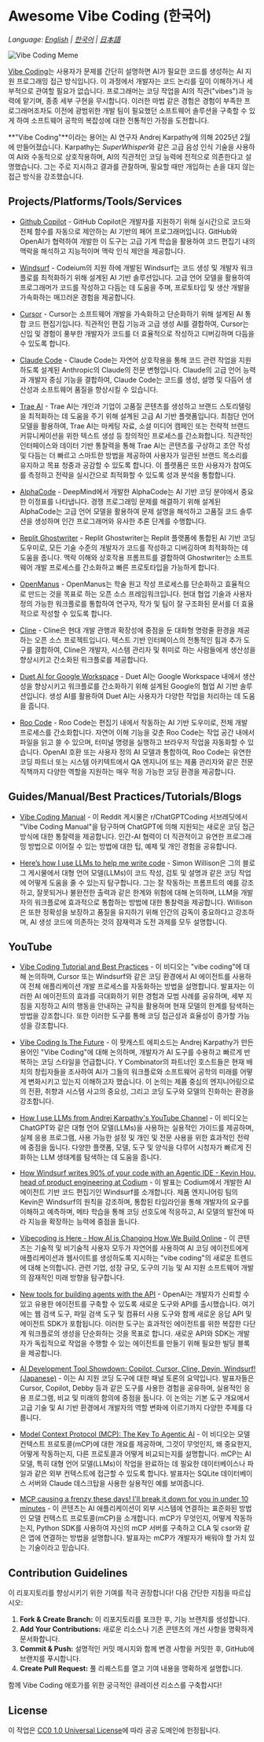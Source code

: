 # Awesome Vibe Coding (한국어)

*Language: [English](README.md) | [한국어](README.ko.md) | [日本語](README.ja.md)*

![Vibe Coding Meme](images/vibecoding-meme.png)

[Vibe Coding](https://en.wikipedia.org/wiki/Vibe_coding)는 사용자가 문제를 간단히 설명하면 AI가 필요한 코드를 생성하는 AI 지원 프로그래밍 접근 방식입니다. 이 과정에서 개발자는 코드 논리를 깊이 이해하거나 세부적으로 관여할 필요가 없습니다. 프로그래머는 코딩 작업을 AI의 직관("vibes")과 능력에 맡기며, 종종 세부 구현을 무시합니다. 이러한 마법 같은 경험은 경험이 부족한 프로그래머조차도 이전에 광범위한 개발 팀이 필요했던 소프트웨어 솔루션을 구축할 수 있게 하여 소프트웨어 공학의 복잡성에 대한 전통적인 가정을 도전합니다.

**"Vibe Coding"**이라는 용어는 AI 연구자 Andrej Karpathy에 의해 2025년 2월에 만들어졌습니다. Karpathy는 *SuperWhisper*와 같은 고급 음성 인식 기술을 사용하여 AI와 수동적으로 상호작용하며, AI의 직관적인 코딩 능력에 전적으로 의존한다고 설명했습니다. 그는 주로 지시하고 결과를 관찰하며, 필요할 때만 개입하는 손을 대지 않는 접근 방식을 강조했습니다.

## Projects/Platforms/Tools/Services

- [Github Copilot](https://github.com/features/copilot) - GitHub Copilot은 개발자를 지원하기 위해 실시간으로 코드와 전체 함수를 자동으로 제안하는 AI 기반의 페어 프로그래머입니다. GitHub와 OpenAI가 협력하여 개발한 이 도구는 고급 기계 학습을 활용하여 코드 편집기 내의 맥락을 해석하고 지능적이며 맥락 인식 제안을 제공합니다.

- [Windsurf](https://codeium.com/windsurf) - Codeium의 지원 하에 개발된 Windsurf는 코드 생성 및 개발자 워크플로를 최적화하기 위해 설계된 AI 기반 솔루션입니다. 고급 언어 모델을 활용하여 프로그래머가 코드를 작성하고 다듬는 데 도움을 주며, 프로토타입 및 생산 개발을 가속화하는 매끄러운 경험을 제공합니다.

- [Cursor](https://www.cursor.com/) - Cursor는 소프트웨어 개발을 가속화하고 단순화하기 위해 설계된 AI 통합 코드 편집기입니다. 직관적인 편집 기능과 고급 생성 AI를 결합하여, Cursor는 신입 및 경험이 풍부한 개발자가 코드를 더 효율적으로 작성하고 디버깅하며 다듬을 수 있도록 합니다.

- [Claude Code](https://docs.anthropic.com/en/docs/agents-and-tools/claude-code/overview) - Claude Code는 자연어 상호작용을 통해 코드 관련 작업을 지원하도록 설계된 Anthropic의 Claude의 전문 변형입니다. Claude의 고급 언어 능력과 개발자 중심 기능을 결합하여, Claude Code는 코드를 생성, 설명 및 다듬어 생산성과 소프트웨어 품질을 향상시킬 수 있습니다.

- [Trae AI](https://www.futuretools.io/tools/trae-ai) - Trae AI는 개인과 기업이 고품질 콘텐츠를 생성하고 브랜드 스토리텔링을 최적화하는 데 도움을 주기 위해 설계된 고급 AI 기반 플랫폼입니다. 최첨단 언어 모델을 활용하여, Trae AI는 마케팅 자료, 소셜 미디어 캠페인 또는 전략적 브랜드 커뮤니케이션을 위한 텍스트 생성 등 창의적인 프로세스를 간소화합니다. 직관적인 인터페이스와 데이터 기반 통찰력을 통해 Trae AI는 콘텐츠를 구상하고 초안 작성 및 다듬는 더 빠르고 스마트한 방법을 제공하여 사용자가 일관된 브랜드 목소리를 유지하고 목표 청중과 공감할 수 있도록 합니다. 이 플랫폼은 또한 사용자가 참여도를 측정하고 전략을 실시간으로 최적화할 수 있도록 성과 분석을 통합합니다.

- [AlphaCode](https://alphacode.deepmind.com/) - DeepMind에서 개발한 AlphaCode는 AI 기반 코딩 분야에서 중요한 이정표를 나타냅니다. 경쟁 프로그래밍 문제를 해결하기 위해 설계된 AlphaCode는 고급 언어 모델을 활용하여 문제 설명을 해석하고 고품질 코드 솔루션을 생성하며 인간 프로그래머와 유사한 추론 단계를 수행합니다.

- [Replit Ghostwriter](https://replit.com/learn/intro-to-ghostwriter) - Replit Ghostwriter는 Replit 플랫폼에 통합된 AI 기반 코딩 도우미로, 모든 기술 수준의 개발자가 코드를 작성하고 디버깅하며 최적화하는 데 도움을 줍니다. 맥락 이해와 상호작용 프롬프트를 결합하여 Ghostwriter는 소프트웨어 개발 프로세스를 간소화하고 빠른 프로토타입을 가능하게 합니다.

- [OpenManus](https://github.com/mannaandpoem/OpenManus) - OpenManus는 학술 원고 작성 프로세스를 단순화하고 효율적으로 만드는 것을 목표로 하는 오픈 소스 프레임워크입니다. 현대 협업 기술과 사용자 정의 가능한 워크플로를 통합하여 연구자, 작가 및 팀이 잘 구조화된 문서를 더 효율적으로 작성할 수 있도록 합니다.

- [Cline](https://github.com/cline/cline) - Cline은 현대 개발 관행과 확장성에 중점을 둔 대화형 명령줄 환경을 제공하는 오픈 소스 프로젝트입니다. 텍스트 기반 인터페이스의 전통적인 힘과 추가 도구를 결합하여, Cline은 개발자, 시스템 관리자 및 취미로 하는 사람들에게 생산성을 향상시키고 간소화된 워크플로를 제공합니다.

- [Duet AI for Google Workspace](https://workspace.google.com/blog/product-announcements/duet-ai?hl=en) - Duet AI는 Google Workspace 내에서 생산성을 향상시키고 워크플로를 간소화하기 위해 설계된 Google의 협업 AI 기반 솔루션입니다. 생성 AI를 활용하여 Duet AI는 사용자가 다양한 작업을 처리하는 데 도움을 줍니다.

- [Roo Code](https://github.com/RooVetGit/Roo-Code) - Roo Code는 편집기 내에서 작동하는 AI 기반 도우미로, 전체 개발 프로세스를 간소화합니다. 자연어 이해 기능을 갖춘 Roo Code는 작업 공간 내에서 파일을 읽고 쓸 수 있으며, 터미널 명령을 실행하고 브라우저 작업을 자동화할 수 있습니다. OpenAI 호환 또는 사용자 정의 AI 모델과 통합하여, Roo Code는 유연한 코딩 파트너 또는 시스템 아키텍트에서 QA 엔지니어 또는 제품 관리자와 같은 전문 직책까지 다양한 역할을 지원하는 매우 적응 가능한 코딩 환경을 제공합니다.

## Guides/Manual/Best Practices/Tutorials/Blogs

- [Vibe Coding Manual](https://www.reddit.com/r/ChatGPTCoding/comments/1j5l4xw/vibe_coding_manual/) - 이 Reddit 게시물은 r/ChatGPTCoding 서브레딧에서 "Vibe Coding Manual"을 탐구하며 ChatGPT에 의해 지원되는 새로운 코딩 접근 방식에 대한 통찰력을 제공합니다. 인간-AI 협력이 더 직관적이고 유연한 프로그래밍 방법으로 이어질 수 있는 방법에 대한 팁, 예제 및 개인 경험을 공유합니다.

- [Here’s how I use LLMs to help me write code](https://simonwillison.net/2025/Mar/11/using-llms-for-code/) - Simon Willison은 그의 블로그 게시물에서 대형 언어 모델(LLMs)이 코드 작성, 검토 및 설명과 같은 코딩 작업에 어떻게 도움을 줄 수 있는지 탐구합니다. 그는 잘 작동하는 프롬프트의 예를 강조하고, 잘못되거나 불완전한 출력과 같은 한계와 위험에 대해 논의하며, LLM을 개발자의 워크플로에 효과적으로 통합하는 방법에 대한 통찰력을 제공합니다. Willison은 또한 정확성을 보장하고 품질을 유지하기 위해 인간의 감독이 중요하다고 강조하며, AI 생성 코드에 의존하는 것의 잠재력과 도전 과제를 모두 설명합니다.

## YouTube
- [Vibe Coding Tutorial and Best Practices](https://www.youtube.com/watch?v=YWwS911iLhg&t=907s) - 이 비디오는 "vibe coding"에 대해 논의하며, Cursor 또는 Windsurf와 같은 코딩 환경에서 AI 에이전트를 사용하여 전체 애플리케이션 개발 프로세스를 자동화하는 방법을 설명합니다. 발표자는 이러한 AI 에이전트의 효과를 극대화하기 위한 경험과 모범 사례를 공유하며, 세부 지침을 지정하고 AI의 행동을 안내하는 규칙을 활용하며 현재 모델의 한계를 탐색하는 방법을 강조합니다. 또한 이러한 도구를 통해 코딩 접근성과 효율성이 증가할 가능성을 강조합니다.

- [Vibe Coding Is The Future](https://www.youtube.com/watch?v=IACHfKmZMr8&t=1606s) - 이 팟캐스트 에피소드는 Andrej Karpathy가 만든 용어인 "Vibe Coding"에 대해 논의하며, 개발자가 AI 도구를 수용하고 빠르게 반복하는 코딩 스타일을 언급합니다. Y Combinator의 파트너인 호스트들은 현재 배치의 창립자들을 조사하여 AI가 그들의 워크플로와 소프트웨어 공학의 미래를 어떻게 변화시키고 있는지 이해하고자 했습니다. 이 논의는 제품 중심의 엔지니어링으로의 전환, 취향과 시스템 사고의 중요성, 그리고 코딩 도구와 모델의 진화하는 환경을 강조합니다.

- [How I use LLMs from Andrej Karpathy's YouTube Channel](https://www.youtube.com/watch?v=EWvNQjAaOHw) - 이 비디오는 ChatGPT와 같은 대형 언어 모델(LLMs)을 사용하는 실용적인 가이드를 제공하며, 실제 응용 프로그램, 사용 가능한 설정 및 개인 및 전문 사용을 위한 효과적인 전략에 중점을 둡니다. 다양한 플랫폼, 모델, 도구 및 양식을 다루어 시청자가 빠르게 진화하는 LLM 생태계를 탐색하는 데 도움을 줍니다.

- [How Windsurf writes 90% of your code with an Agentic IDE - Kevin Hou, head of product engineering at Codium](https://www.youtube.com/watch?v=bVNNvWq6dKo) - 이 발표는 Codium에서 개발한 AI 에이전트 기반 코드 편집기인 Windsurf를 소개합니다. 제품 엔지니어링 팀의 Kevin은 Windsurf의 원칙을 강조하며, 통합된 타임라인을 통해 개발자의 요구를 이해하고 예측하며, 메타 학습을 통해 코딩 선호도에 적응하고, AI 모델의 발전에 따라 지능을 확장하는 능력에 중점을 둡니다.

- [Vibecoding is Here - How AI is Changing How We Build Online](https://www.youtube.com/watch?v=xxA-M3HrKrc) - 이 콘텐츠는 기술적 및 비기술적 사용자 모두가 자연어를 사용하여 AI 코딩 에이전트에게 애플리케이션과 웹사이트를 생성하도록 지시하는 "vibe coding"의 새로운 트렌드에 대해 논의합니다. 관련 기업, 성장 규모, 도구의 기능 및 AI 지원 소프트웨어 개발의 잠재적인 미래 방향을 탐구합니다.

- [New tools for building agents with the API](https://www.youtube.com/watch?v=hciNKcLwSes) - OpenAI는 개발자가 신뢰할 수 있고 유용한 에이전트를 구축할 수 있도록 새로운 도구와 API를 출시했습니다. 여기에는 웹 검색 도구, 파일 검색 도구 및 컴퓨터 사용 도구와 함께 새로운 응답 API 및 에이전트 SDK가 포함됩니다. 이러한 도구는 효과적인 에이전트를 위한 복잡한 다단계 워크플로의 생성을 단순화하는 것을 목표로 합니다. 새로운 API와 SDK는 개발자가 독립적으로 작업을 수행할 수 있는 에이전트를 만들기 위해 필요한 빌딩 블록을 제공합니다.

- [AI Development Tool Showdown: Copilot, Cursor, Cline, Devin, Windsurf!(Japanese)](https://www.youtube.com/watch?v=EQHXIVItNxs) - 이는 AI 지원 코딩 도구에 대한 패널 토론의 요약입니다. 발표자들은 Cursor, Copilot, Debby 등과 같은 도구를 사용한 경험을 공유하며, 실용적인 응용 프로그램, 비교 및 미래의 함의에 중점을 둡니다. 이 논의는 기본 도구 개요에서 고급 기술 및 AI 기반 환경에서 개발자의 역할 변화에 이르기까지 다양한 주제를 다룹니다.

- [Model Context Protocol (MCP): The Key To Agentic AI](https://www.youtube.com/watch?v=VChRPFUzJGA) - 이 비디오는 모델 컨텍스트 프로토콜(mCP)에 대한 개요를 제공하며, 그것이 무엇인지, 왜 중요한지, 어떻게 작동하는지, 다른 프로토콜과 어떻게 비교되는지를 설명합니다. mCP는 AI 모델, 특히 대형 언어 모델(LLMs)이 작업을 완료하는 데 필요한 데이터베이스나 파일과 같은 외부 컨텍스트에 접근할 수 있도록 합니다. 발표자는 SQLite 데이터베이스 서버와 Claude 데스크탑을 사용한 실용적인 예를 보여줍니다.

- [MCP causing a frenzy these days! I'll break it down for you in under 10 minutes](https://www.youtube.com/watch?v=EswVjHZMn74) - 이 콘텐츠는 AI 애플리케이션이 외부 시스템에 연결하는 표준화된 방법인 모델 컨텍스트 프로토콜(mCP)을 소개합니다. mCP가 무엇인지, 어떻게 작동하는지, Python SDK를 사용하여 자신의 mCP 서버를 구축하고 CLA 및 csor와 같은 앱에 연결하는 방법을 설명합니다. 발표자는 mCP가 개발자가 배워야 할 가치 있는 기술이라고 믿습니다.

## Contribution Guidelines

이 리포지토리를 향상시키기 위한 기여를 적극 권장합니다! 다음 간단한 지침을 따르십시오:

1. **Fork & Create Branch:** 이 리포지토리를 포크한 후, 기능 브랜치를 생성합니다.
2. **Add Your Contributions:** 새로운 리소스나 기존 콘텐츠의 개선 사항을 명확하게 문서화합니다.
3. **Commit & Push:** 설명적인 커밋 메시지와 함께 변경 사항을 커밋한 후, GitHub에 브랜치를 푸시합니다.
4. **Create Pull Request:** 풀 리퀘스트를 열고 기여 내용을 명확하게 설명합니다.

함께 Vibe Coding 애호가를 위한 궁극적인 큐레이션 리소스를 구축합시다!

## License

이 작업은 [CC0 1.0 Universal License](https://creativecommons.org/publicdomain/zero/1.0/)에 따라 공공 도메인에 헌정됩니다.